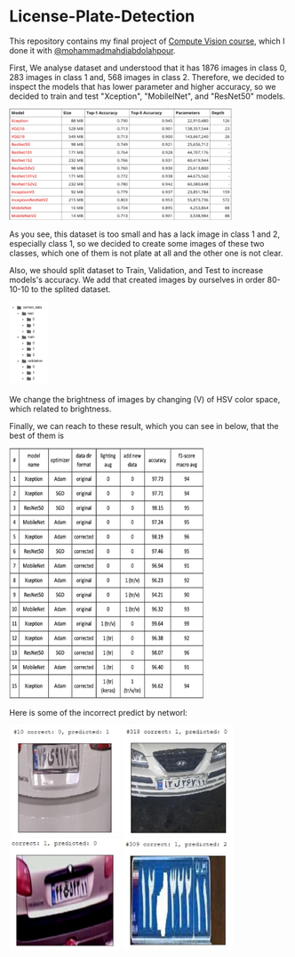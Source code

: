 # License-Plate-Detection

This repository contains my final project of [Compute Vision course](https://github.com/mahsawz/Computer-Vision-Course), which I done it with [@mohammadmahdiabdolahpour](https://github.com/mohammadmahdiabdollahpour).

First, We analyse dataset and understood that it has 1876 images in class 0, 283 images in class 1 and, 568 images in class 2. Therefore, we decided to inspect the models that has lower parameter and higher accuracy, so we decided to train and test "Xception", "MobilelNet", and "ResNet50" models.

<img src="https://github.com/mahsawz/License-Plate-Detection/blob/main/images/models.png" height=200 width=400>

As you see, this dataset is too small and has a lack image in class 1 and 2, especially class 1, so we decided to create some images of these two classes, which one of them is not plate at all and the other one is not clear.

Also, we should split dataset to Train, Validation, and Test to increase models's accuracy. We add that created images by ourselves in order 80-10-10 to the splited dataset.

<img src="https://github.com/mahsawz/License-Plate-Detection/blob/main/images/correct-dataset.png" height=150 width=70>

We change the brightness of images by changing (V) of HSV color space, which related to brightness.

Finally, we can reach to these result, which you can see in below, that the best of them is

<img src="https://github.com/mahsawz/License-Plate-Detection/blob/main/images/results.png" height=450 width=350>

Here is some of the incorrect predict by networl:

<img src="https://github.com/mahsawz/License-Plate-Detection/blob/main/images/img1.png" height=200 width=200>
<img src="https://github.com/mahsawz/License-Plate-Detection/blob/main/images/img2.png" height=200 width=200>
<img src="https://github.com/mahsawz/License-Plate-Detection/blob/main/images/img3.png" height=200 width=200>
<img src="https://github.com/mahsawz/License-Plate-Detection/blob/main/images/img4.png" height=200 width=200>
